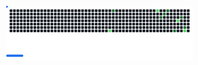 <picture>
  <source
    media="(prefers-color-scheme: dark)"
    srcset="https://raw.githubusercontent.com/Blockaid0-0/Blockaid0-0/refs/heads/github-breakout/images/breakout-dark.svg"
  />
  <source
    media="(prefers-color-scheme: light)"
    srcset="https://raw.githubusercontent.com/Blockaid0-0/Blockaid0-0/refs/heads/github-breakout/images/breakout-light.svg"
  />
  <img src="https://raw.githubusercontent.com/Blockaid0-0/Blockaid0-0/refs/heads/github-breakout/images/breakout-dark.svg" />
</picture>
